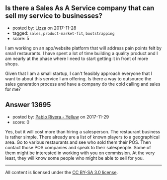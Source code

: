 ## Is there a Sales As A Service company that can sell my service to businesses?

- posted by: [Lizza](https://stackexchange.com/users/960582/lizza) on 2017-11-28
- tagged: `sales`, `product-market-fit`, `bootstrapping`
- score: 5

<p>I am working on an app/website platform that will address pain points felt by small restaurants. I have spent a lot of time building a quality product and I am nearly at the phase where I need to start getting it in front of more shops.</p>

<p>Given that I am a small startup, I can't feasibly approach everyone that I want to about this service I am offering. Is there a way to outsource the sales generation process and have a company do the cold calling and sales for me?</p>



## Answer 13695

- posted by: [Pablo Rivera - Yelluw](https://stackexchange.com/users/12380190/pablo-rivera-yelluw) on 2017-11-29
- score: 0

<p>Yes, but it will cost more than hiring a salesperson. The restaurant business is rather simple. There already are a list of known players to a geographical area. Go to various restaurants and see who sold them their POS. Then contact those POS companies and speak to their salespeople. Some of them might be interested in working with you on commission. At the very least, they will know some people who might be able to sell for you.</p>




---

All content is licensed under the [CC BY-SA 3.0 license](https://creativecommons.org/licenses/by-sa/3.0/).
